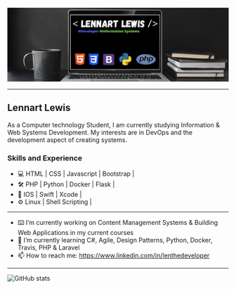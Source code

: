 ![Banner](./img/2.png)
___
## Lennart Lewis
As a Computer technology Student, I am currently studying Information & Web Systems Development. My interests are in DevOps and the development aspect of creating systems. 
### Skills and Experience

* 💻 HTML | CSS | Javascript | Bootstrap |
* 🛠 PHP | Python |  Docker | Flask |
* 📱 IOS | Swift | Xcode |
* ⚙️ Linux | Shell Scripting |
___
- ⌨️ I’m currently working on Content Management Systems & Building Web Applications in my current courses 
- 🌱 I’m currently learning C#, Agile, Design Patterns, Python, Docker, Travis, PHP & Laravel
- 📫 How to reach me: https://www.linkedin.com/in/lenthedeveloper
___
![GitHub stats](https://github-readme-stats.vercel.app/api?username=LenTheDev&show_icons=true&theme=chartreuse-dark)

